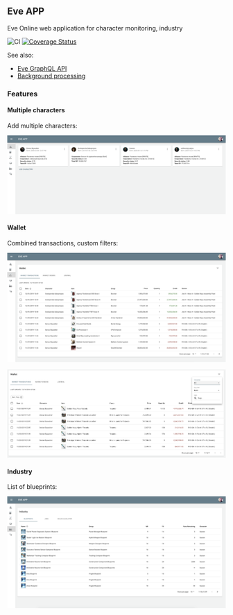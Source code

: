## Eve APP

Eve Online web application for character monitoring, industry

![CI](https://github.com/dariusbakunas/eve-app/workflows/CI/badge.svg)
[![Coverage Status](https://coveralls.io/repos/github/dariusbakunas/eve-app/badge.svg)](https://coveralls.io/github/dariusbakunas/eve-app)

See also: 

  * [Eve GraphQL API](https://github.com/dariusbakunas/eve-api)
  * [Background processing](https://github.com/dariusbakunas/eve-processors)

### Features

#### Multiple characters

Add multiple characters:

![characters](docs/img/characters.png)

#### Wallet

Combined transactions, custom filters:

![transactions](docs/img/transactions.png)

![filters](docs/img/transaction_filters.png)

#### Industry

List of blueprints:

![blueprints](docs/img/blueprints.png)
